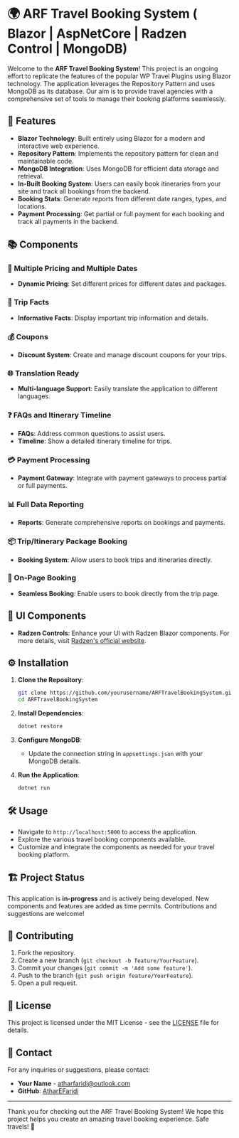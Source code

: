 # 🌍 ARF Travel Booking System ( Blazor | AspNetCore | Radzen Control | MongoDB) 

Welcome to the **ARF Travel Booking System**! This project is an ongoing effort to replicate the features of the popular WP Travel Plugins using Blazor technology. The application leverages the Repository Pattern and uses MongoDB as its database. Our aim is to provide travel agencies with a comprehensive set of tools to manage their booking platforms seamlessly.

## 🚀 Features

- **Blazor Technology**: Built entirely using Blazor for a modern and interactive web experience.
- **Repository Pattern**: Implements the repository pattern for clean and maintainable code.
- **MongoDB Integration**: Uses MongoDB for efficient data storage and retrieval.
- **In-Built Booking System**: Users can easily book itineraries from your site and track all bookings from the backend.
- **Booking Stats**: Generate reports from different date ranges, types, and locations.
- **Payment Processing**: Get partial or full payment for each booking and track all payments in the backend.

## 📚 Components

### 🏨 Multiple Pricing and Multiple Dates
- **Dynamic Pricing**: Set different prices for different dates and packages.

### 📝 Trip Facts
- **Informative Facts**: Display important trip information and details.

### 💰 Coupons
- **Discount System**: Create and manage discount coupons for your trips.

### 🌐 Translation Ready
- **Multi-language Support**: Easily translate the application to different languages.

### ❓ FAQs and Itinerary Timeline
- **FAQs**: Address common questions to assist users.
- **Timeline**: Show a detailed itinerary timeline for trips.

### 💳 Payment Processing
- **Payment Gateway**: Integrate with payment gateways to process partial or full payments.

### 📊 Full Data Reporting
- **Reports**: Generate comprehensive reports on bookings and payments.

### 📦 Trip/Itinerary Package Booking
- **Booking System**: Allow users to book trips and itineraries directly.

### 📄 On-Page Booking
- **Seamless Booking**: Enable users to book directly from the trip page.

## 🎨 UI Components

- **Radzen Controls**: Enhance your UI with Radzen Blazor components. For more details, visit [Radzen's official website](https://www.radzen.com/).

## ⚙️ Installation

1. **Clone the Repository**:
   ```bash
   git clone https://github.com/yourusername/ARFTravelBookingSystem.git
   cd ARFTravelBookingSystem
   ```

2. **Install Dependencies**:
   ```bash
   dotnet restore
   ```

3. **Configure MongoDB**:
   - Update the connection string in `appsettings.json` with your MongoDB details.

4. **Run the Application**:
   ```bash
   dotnet run
   ```

## 🛠️ Usage

- Navigate to `http://localhost:5000` to access the application.
- Explore the various travel booking components available.
- Customize and integrate the components as needed for your travel booking platform.

## 🏗️ Project Status

This application is **in-progress** and is actively being developed. New components and features are added as time permits. Contributions and suggestions are welcome!

## 🤝 Contributing

1. Fork the repository.
2. Create a new branch (`git checkout -b feature/YourFeature`).
3. Commit your changes (`git commit -m 'Add some feature'`).
4. Push to the branch (`git push origin feature/YourFeature`).
5. Open a pull request.

## 📄 License

This project is licensed under the MIT License - see the [LICENSE](LICENSE) file for details.

## 📧 Contact

For any inquiries or suggestions, please contact:
- **Your Name** - [atharfaridi@outlook.com](mailto:atharfaridi@outlook.com)
- **GitHub**: [AtharEFaridi](https://github.com/atharefaridi)

---

Thank you for checking out the ARF Travel Booking System! We hope this project helps you create an amazing travel booking experience. Safe travels! 🌟
